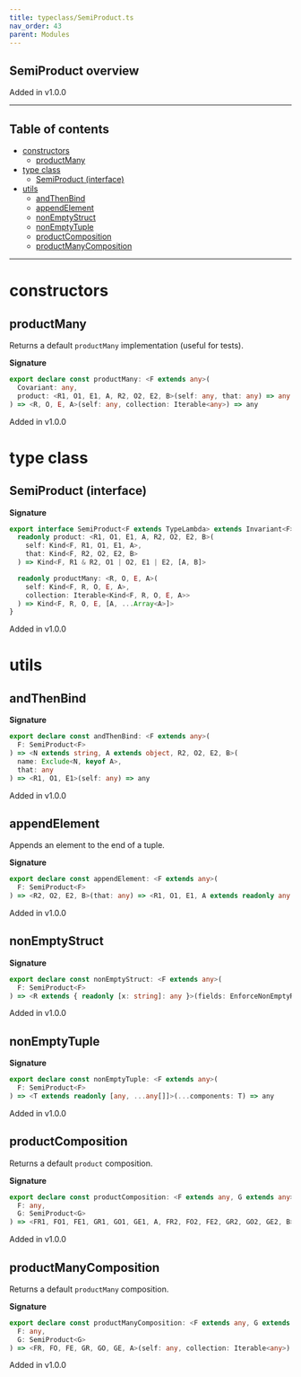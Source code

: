 ```yaml
---
title: typeclass/SemiProduct.ts
nav_order: 43
parent: Modules
---
```


## SemiProduct overview

Added in v1.0.0

---

<h2 class="text-delta">Table of contents</h2>

- [constructors](#constructors)
  - [productMany](#productmany)
- [type class](#type-class)
  - [SemiProduct (interface)](#semiproduct-interface)
- [utils](#utils)
  - [andThenBind](#andthenbind)
  - [appendElement](#appendelement)
  - [nonEmptyStruct](#nonemptystruct)
  - [nonEmptyTuple](#nonemptytuple)
  - [productComposition](#productcomposition)
  - [productManyComposition](#productmanycomposition)

---

# constructors

## productMany

Returns a default `productMany` implementation (useful for tests).

**Signature**

```ts
export declare const productMany: <F extends any>(
  Covariant: any,
  product: <R1, O1, E1, A, R2, O2, E2, B>(self: any, that: any) => any
) => <R, O, E, A>(self: any, collection: Iterable<any>) => any
```

Added in v1.0.0

# type class

## SemiProduct (interface)

**Signature**

```ts
export interface SemiProduct<F extends TypeLambda> extends Invariant<F> {
  readonly product: <R1, O1, E1, A, R2, O2, E2, B>(
    self: Kind<F, R1, O1, E1, A>,
    that: Kind<F, R2, O2, E2, B>
  ) => Kind<F, R1 & R2, O1 | O2, E1 | E2, [A, B]>

  readonly productMany: <R, O, E, A>(
    self: Kind<F, R, O, E, A>,
    collection: Iterable<Kind<F, R, O, E, A>>
  ) => Kind<F, R, O, E, [A, ...Array<A>]>
}
```

Added in v1.0.0

# utils

## andThenBind

**Signature**

```ts
export declare const andThenBind: <F extends any>(
  F: SemiProduct<F>
) => <N extends string, A extends object, R2, O2, E2, B>(
  name: Exclude<N, keyof A>,
  that: any
) => <R1, O1, E1>(self: any) => any
```

Added in v1.0.0

## appendElement

Appends an element to the end of a tuple.

**Signature**

```ts
export declare const appendElement: <F extends any>(
  F: SemiProduct<F>
) => <R2, O2, E2, B>(that: any) => <R1, O1, E1, A extends readonly any[]>(self: any) => any
```

Added in v1.0.0

## nonEmptyStruct

**Signature**

```ts
export declare const nonEmptyStruct: <F extends any>(
  F: SemiProduct<F>
) => <R extends { readonly [x: string]: any }>(fields: EnforceNonEmptyRecord<R> & { readonly [x: string]: any }) => any
```

Added in v1.0.0

## nonEmptyTuple

**Signature**

```ts
export declare const nonEmptyTuple: <F extends any>(
  F: SemiProduct<F>
) => <T extends readonly [any, ...any[]]>(...components: T) => any
```

Added in v1.0.0

## productComposition

Returns a default `product` composition.

**Signature**

```ts
export declare const productComposition: <F extends any, G extends any>(
  F: any,
  G: SemiProduct<G>
) => <FR1, FO1, FE1, GR1, GO1, GE1, A, FR2, FO2, FE2, GR2, GO2, GE2, B>(self: any, that: any) => any
```

Added in v1.0.0

## productManyComposition

Returns a default `productMany` composition.

**Signature**

```ts
export declare const productManyComposition: <F extends any, G extends any>(
  F: any,
  G: SemiProduct<G>
) => <FR, FO, FE, GR, GO, GE, A>(self: any, collection: Iterable<any>) => any
```

Added in v1.0.0
